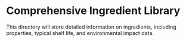# Comprehensive Ingredient Library
This directory will store detailed information on ingredients, including properties, typical shelf life, and environmental impact data.
